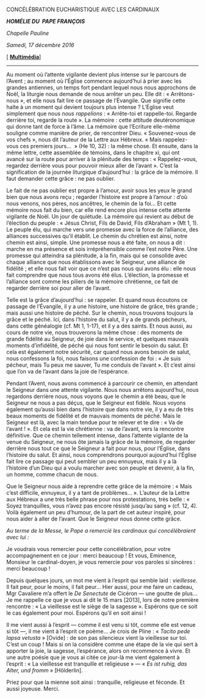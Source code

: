 CONCÉLÉBRATION EUCHARISTIQUE AVEC LES CARDINAUX

***HOMÉLIE DU  PAPE FRANÇOIS***

*Chapelle Pauline*

*Samedi, 17 décembre 2016*

[ **[Multimédia](http://w2.vatican.va/content/francesco/fr/events/event.dir.html/content/vaticanevents/fr/2016/12/17/concelebrazione-cardinali.html)**]

* * *

Au moment où l’attente vigilante devient plus intense sur le parcours de l’Avent ; au moment où l’Église commence aujourd’hui à prier avec les grandes antiennes, un temps fort pendant lequel nous nous approchons de Noël, la liturgie nous demande de nous arrêter un peu. Elle dit : « Arrêtons-nous », et elle nous fait lire ce passage de l’Évangile. Que signifie cette halte à un moment qui devient toujours plus intense ? L’Église veut simplement que nous *nous rappelions* : « Arrête-toi et rappelle-toi. Regarde derrière toi, regarde la route ». La mémoire : cette attitude deutéronomique qui donne tant de force à l’âme. La mémoire que l’Ecriture elle-même souligne comme manière de prier, de rencontrer Dieu. « Souvenez-vous de vos chefs », nous dit l’auteur de la Lettre aux Hébreux. « Mais rappelez-vous ces premiers jours...  » (He 10, 32) : la même chose. Et ensuite, dans la même lettre, cette assemblée de témoins, dans le chapitre xi, qui ont avancé sur la route pour arriver à la plénitude des temps : « Rappelez-vous, regardez derrière vous pour pouvoir mieux aller de l’avant ». C’est la signification de la journée liturgique d’aujourd’hui : la grâce de la mémoire. Il faut demander cette grâce : ne pas oublier.

Le fait de ne pas oublier est propre à l’amour, avoir sous les yeux le grand bien que nous avons reçu ; regarder l’histoire est propre à l’amour : d’où nous venons, nos pères, nos ancêtres, le chemin de la foi... Et cette mémoire nous fait du bien, car elle rend encore plus intense cette attente vigilante de Noël. Un jour de quiétude. La mémoire qui revient au début de l’élection du peuple : « Jésus Christ, Fils de David, Fils d’Abraham » (Mt 1, 1). Le peuple élu, qui marche vers une promesse avec la force de l’alliance, des alliances successives qu’il établit. Le chemin du chrétien est ainsi, notre chemin est ainsi, simple. Une promesse nous a été faite, on nous a dit : marche en ma présence et sois irrépréhensible comme l’est notre Père. Une promesse qui atteindra sa plénitude, à la fin, mais qui se consolide avec chaque alliance que nous établissons avec le Seigneur, une alliance de fidélité ; et elle nous fait voir que ce n’est pas nous qui avons élu : elle nous fait comprendre que nous tous avons été élus. L’élection, la promesse et l’alliance sont comme les piliers de la mémoire chrétienne, ce fait de regarder derrière soi pour aller de l’avant.

Telle est la grâce d’aujourd’hui : se rappeler. Et quand nous écoutons ce passage de l’Évangile, il y a une histoire, une histoire de grâce, très grande ; mais aussi une histoire de péché. Sur le chemin, nous trouvons toujours la grâce et le péché. Ici, dans l’histoire du salut, il y a de grands pécheurs, dans cette généalogie (cf. Mt 1, 1-17), et il y a des saints. Et nous aussi, au cours de notre vie, nous trouverons la même chose : des moments de grande fidélité au Seigneur, de joie dans le service, et quelques mauvais moments d’infidélité, de péché qui nous font sentir le besoin du salut. Et cela est également notre sécurité, car quand nous avons besoin de salut, nous confessons la foi, nous faisons une confession de foi : « Je suis pécheur, mais Tu peux me sauver, Tu me conduis de l’avant ». Et c’est ainsi que l’on va de l’avant dans la joie de l’espérance.

Pendant l’Avent, nous avons commencé à parcourir ce chemin, en attendant le Seigneur dans une attente vigilante. Nous nous arrêtons aujourd’hui, nous regardons derrière nous, nous voyons que le chemin a été beau, que le Seigneur ne nous a pas déçus, que le Seigneur est fidèle. Nous voyons également qu’aussi bien dans l’histoire que dans notre vie, il y a eu de très beaux moments de fidélité et de mauvais moments de péché. Mais le Seigneur est là, avec la main tendue pour te relever et te dire : « Va de l’avant ! ». Et cela est la vie chrétienne : va de l’avant, vers la rencontre définitive. Que ce chemin tellement intense, dans l’attente vigilante de la venue du Seigneur, ne nous ôte jamais la grâce de la mémoire, de regarder derrière nous tout ce que le Seigneur a fait pour nous, pour l’Église, dans l’histoire du salut. Et ainsi, nous comprendrons pourquoi aujourd’hui l’Église fait lire ce passage qui peut sembler un peu ennuyeux, mais il y a là l’histoire d’un Dieu qui a voulu marcher avec son peuple et devenir, à la fin, un homme, comme chacun de nous.

Que le Seigneur nous aide à reprendre cette grâce de la mémoire : « Mais c’est difficile, ennuyeux, il y a tant de problèmes... ». L’auteur de la Lettre aux Hébreux a une très belle phrase pour nos protestations, très belle : « Soyez tranquilles, vous n’avez pas encore résisté jusqu’au sang » (cf. 12, 4). Voilà également un peu d’humour, de la part de cet auteur inspiré, pour nous aider à aller de l’avant. Que le Seigneur nous donne cette grâce.

*Au terme de la Messe, le Pape a remercié les cardinaux qui concélébraient avec lui :*

Je voudrais vous remercier pour cette concélébration, pour votre accompagnement en ce jour : merci beaucoup ! Et vous, Eminence, Monsieur le cardinal-doyen, je vous remercie pour vos paroles si sincères : merci beaucoup !

Depuis quelques jours, un mot me vient à l’esprit qui semble laid : *vieillesse*. Il fait peur, pour le moins, il fait peur... Hier aussi, pour me faire un cadeau, Mgr Cavaliere m’a offert le *De Senectute* de Cicéron — une goutte de plus... Je me rappelle ce que je vous ai dit le 15 mars [2013], lors de notre première rencontre : « La vieillesse est le siège de la sagesse ». Espérons que ce soit le cas également pour moi. Espérons qu’il en soit ainsi !

Il me vient aussi à l’esprit — comme il est venu si tôt, comme elle est venue si tôt —, il me vient à l’esprit ce poème... Je crois de Pline : « *Tacito pede lapsa vetusta* » [Ovide] : de son pas silencieux vient la vieillesse sur toi. C’est un coup ! Mais si on la considère comme une étape de la vie qui sert à apporter la joie, la sagesse, l’espérance, alors on recommence à vivre. Et une autre poésie que je vous ai citée ce jour-là me vient également à l’esprit : « La vieillesse est tranquille et religieuse » — « *Es ist ruhig, das Alter, und fromm* » [Hölderlin].

Priez pour que la mienne soit ainsi : tranquille, religieuse et féconde. Et aussi joyeuse. Merci.